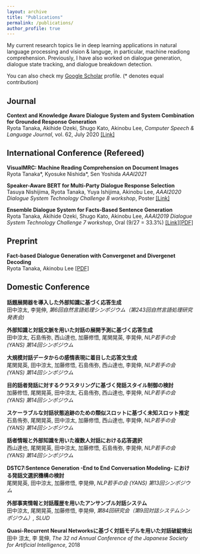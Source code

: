 ```yaml
---
layout: archive
title: "Publications"
permalink: /publications/
author_profile: true
---
```


My current research topics lie in deep learning applications in natural language processing and vision & languge, in particular, machine readiong comprehension. Previously, I have also worked on dialogue generation, dialogue state tracking, and dialogue breakdown detection. 

You can also check my [Google Scholar](https://scholar.google.com/citations?user=WPMcd_sAAAAJ&hl=en) profile. (* denotes equal contribution)

## Journal
<b>Context and Knowledge Aware Dialogue System and System Combination for Grounded Response Generation</b> <br>
Ryota Tanaka, Akihide Ozeki, Shugo Kato, Akinobu Lee, <i>Computer Speech & Language Journal</i>, vol. 62, July 2020 [[Link]](http://www.sciencedirect.com/science/article/pii/S0885230820300036)

## International Conference (Refereed)  
<b>VisualMRC: Machine Reading Comprehension on Document Images</b><br>
Ryota Tanaka*, Kyosuke Nishida*, Sen Yoshida <i>AAAI2021</i>

<b>Speaker-Aware BERT for Multi-Party Dialogue Response Selection</b><br>
Tasuya Nishijima, Ryota Tanaka, Yuya Ishijima, Akinobu Lee, <i>AAAI2020 Dialogue System Technology Challenge 8 workshop</i>, Poster [[Link]](https://sites.google.com/dstc.community/dstc8/aaai-20-workshop)

<b>Ensemble Dialogue System for Facts-Based Sentence Generation</b><br>
Ryota Tanaka, Akihide Ozeki, Shugo Kato, Akinobu Lee, <i>AAAI2019 Dialogue System Technology Challenge 7 workshop</i>, Oral (9/27 = 33.3%) 
[[Link]](http://workshop.colips.org/dstc7/workshop.html)[[PDF]](https://arxiv.org/pdf/1902.01529.pdf)

## Preprint
 <b>Fact-based Dialogue Generation with Convergenet and Divergenet Decoding</b><br>
Ryota Tanaka, Akinobu Lee [[PDF]](https://arxiv.org/pdf/2005.03174.pdf)

## Domestic Conference
<b>話題展開器を導入した外部知識に基づく応答生成</b><br>
田中涼太, 李晃伸, <i>第6回自然言語処理シンポジウム（第243回自然言語処理研究発表会)</i>

<b>外部知識と対話文脈を用いた対話の展開予測に基づく応答生成</b><br>
田中涼太, 石島侑弥, 西山達也, 加藤修悟, 尾関晃英, 李晃伸, <i>NLP若手の会 (YANS) 第14回シンポジウム</i>

<b>大規模対話データからの感情表現に着目した応答文生成</b><br>
尾関晃英, 田中涼太, 加藤修悟, 石島侑弥, 西山達也, 李晃伸, <i>NLP若手の会 (YANS) 第14回シンポジウム</i>

<b>目的話者発話に対するクラスタリングに基づく発話スタイル制御の検討</b><br>
加藤修悟, 尾関晃英, 田中涼太, 石島侑弥, 西山達也, 李晃伸, <i>NLP若手の会 (YANS) 第14回シンポジウム</i>

<b>スケーラブルな対話状態追跡のための類似スロットに基づく未知スロット推定</b><br>
石島侑弥, 尾関晃英, 田中涼太, 加藤修悟, 西山達也, 李晃伸, <i>NLP若手の会 (YANS) 第14回シンポジウム</i>

<b>話者情報と外部知識を用いた複数人対話における応答選択</b><br>
西山達也, 尾関晃英, 田中涼太, 加藤修悟, 石島侑弥, 李晃伸, <i>NLP若手の会 (YANS) 第14回シンポジウム</i>

<b>DSTC7:Sentence Generation -End to End Conversation Modeling- における発話文選択機構の検討</b><br>
尾関晃英, 田中涼太, 加藤修悟, 李晃伸, <i>NLP若手の会 (YANS) 第13回シンポジウム</i>

<b>外部事実情報と対話履歴を用いたアンサンブル対話システム</b><br>
田中涼太, 尾関晃英, 加藤修悟, 李晃伸, <i>第84回研究会（第9回対話システムシンポジウム）, SLUD</i>

<b>Quasi-Recurrent Neural Networksに基づく対話モデルを用いた対話破綻検出</b><br>
田中 涼太, 李 晃伸, <i>The 32 nd Annual Conference of the Japanese Society for Artificial Intelligence</i>, 2018
